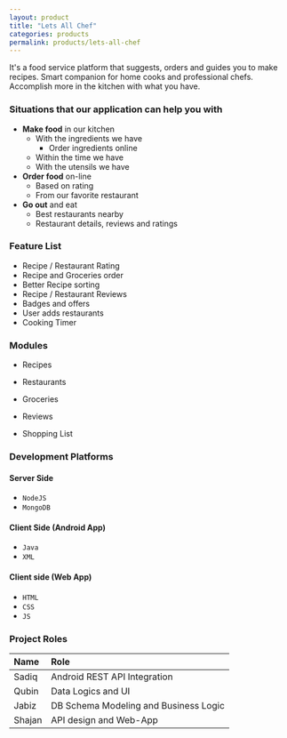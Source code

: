 ```yaml
---
layout: product
title: "Lets All Chef"
categories: products
permalink: products/lets-all-chef
---
```


It's a food service platform that suggests, orders and guides you to make recipes. Smart companion for home cooks and professional chefs. Accomplish more in the kitchen with what you have.
<!--more-->

### Situations that our application can help you with 
* **Make food** in our kitchen
   * With the ingredients we have
     * Order ingredients online
   * Within the time we have
   * With the utensils we have
* **Order food** on-line
   * Based on rating
   * From our favorite restaurant
* **Go out** and eat
   * Best restaurants nearby
   * Restaurant details, reviews and ratings

### Feature List
* Recipe / Restaurant Rating 
* Recipe and Groceries order
* Better Recipe sorting
* Recipe / Restaurant Reviews
* Badges and offers
* User adds restaurants 
* Cooking Timer

### Modules
* Recipes

* Restaurants

* Groceries

* Reviews

* Shopping List


### Development Platforms
#### Server Side

* `NodeJS`
* `MongoDB`

#### Client Side (Android App)

* `Java`
* `XML`

#### Client side (Web App)

* `HTML`
* `CSS`
* `JS`

### Project Roles
| Name   | Role                                  |
| :----- | :------------------------------------ |
| Sadiq  | Android REST API Integration          |
| Qubin  | Data Logics and UI                    |
| Jabiz  | DB Schema Modeling and Business Logic |
| Shajan | API design and Web-App                |